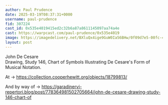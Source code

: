 ```yaml
---
author: Paul Prudence
date: 2025-03-19T08:37:31+0000
username: paul-prudence
fid: 307224
cast_id: 0x535e4019415ed2c32b6a87a8611145097aa74a4e
cast: https://warpcast.com/paul-prudence/0x535e4019
image: https://imagedelivery.net/BXluQx4ige9GuW0Ia56BHw/0f09d7e5-00fc-48ab-889d-7edcbe4e3b00/original
layout: post
---
```

John De Cesare  
Drawing, Study 146, Chart of Symbols Illustrating De Cesare's Form of Musical Notation.  
  
At → https://collection.cooperhewitt.org/objects/18799813/  
  
And by way of → https://garadinervi-repertori.blog/post/778364981502705664/john-de-cesare-drawing-study-146-chart-of  

<img src='https://imagedelivery.net/BXluQx4ige9GuW0Ia56BHw/0f09d7e5-00fc-48ab-889d-7edcbe4e3b00/original' alt='' referrerpolicy='no-referrer'/>